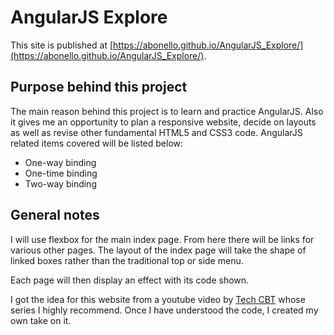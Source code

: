 # AngularJS Explore

This site is published at [https://abonello.github.io/AngularJS_Explore/](https://abonello.github.io/AngularJS_Explore/).

## Purpose behind this project

The main reason behind this project is to learn and practice AngularJS.
Also it gives me an opportunity to plan a responsive website, decide on layouts as well as revise other fundamental HTML5 and CSS3 code.
AngularJS related items covered will be listed below:

* One-way binding
* One-time binding
* Two-way binding

## General notes

I will use flexbox for the main index page. From here there will be links for various other pages. The layout of the index page will take the shape of linked boxes rather than the traditional top or side menu.

Each page will then display an effect with its code shown.

I got the idea for this website from a youtube video by [Tech CBT](https://www.youtube.com/watch?v=30b1xWY9JIM&list=PLvZkOAgBYrsS_ugyamsNpCgLSmtIXZGiz&index=6)  whose series I highly recommend. Once I have understood the code, I created my own take on it.